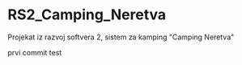 # RS2_Camping_Neretva
Projekat iz razvoj softvera 2, sistem za kamping "Camping Neretva"

prvi commit test